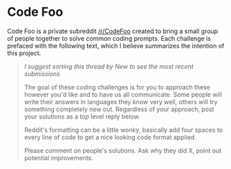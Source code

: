 # Code Foo

Code Foo is a private subreddit [/r/CodeFoo](https://www.reddit.com/r/CodeFoo) created to bring a small group of people together to solve common coding prompts. Each challenge is prefaced with the following text, which I believe summarizes the intention of this project.

> _I suggest sorting this thread by New to see the most recent submissions_
>
> The goal of these coding challenges is for you to approach these however you'd like and to have us all communicate. Some people will write their answers in languages they know very well, others will try something completely new out. Regardless of your approach, post your solutions as a top level reply below.
>
> Reddit's formatting can be a little wonky, basically add four spaces to every line of code to get a nice looking code format applied.
>
> Please comment on people's solutions. Ask why they did X, point out potential improvements.
